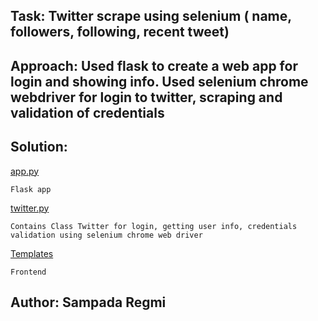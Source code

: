 ## Task: Twitter scrape using selenium ( name, followers, following, recent tweet)
## Approach: Used flask to create a web app for login and showing info. Used selenium chrome webdriver for login to twitter, scraping and validation of credentials
## Solution:

[app.py](https://github.com/sampada101/30-days-python/blob/main/Day%2012/app.py)
```
Flask app 
```
[twitter.py](https://github.com/sampada101/30-days-python/blob/main/Day%2012/twitter.py)
``` 
Contains Class Twitter for login, getting user info, credentials validation using selenium chrome web driver
```
[Templates](https://github.com/sampada101/30-days-python/blob/main/Day%2012/templates)
``` 
Frontend
```

## Author: Sampada Regmi

